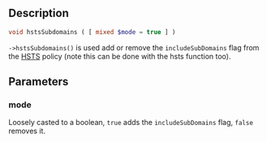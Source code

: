 ## Description
```php
void hstsSubdomains ( [ mixed $mode = true ] )
```

`->hstsSubdomains()` is used add or remove the `includeSubDomains` flag from the [HSTS](hsts) policy (note this can be done with the hsts function too).

## Parameters
### mode
Loosely casted to a boolean, `true` adds the `includeSubDomains` flag, `false` removes it.
